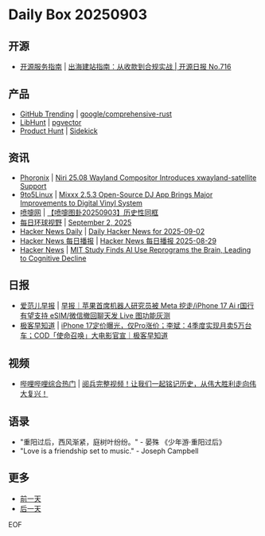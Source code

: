# Daily Box 20250903

## 开源
- [开源服务指南](https://osguider.com/blog/) | [出海建站指南：从收款到合规实战 | 开源日报 No.716](https://osguider.com/blog/post/daily/daily-716/)

## 产品
- [GitHub Trending](https://github.com/trending?since=daily) | [google/comprehensive-rust](https://github.com/google/comprehensive-rust)
- [LibHunt](https://www.libhunt.com/) | [pgvector](https://www.libhunt.com/r/pgvector)
- [Product Hunt](https://www.producthunt.com) | [Sidekick](https://www.producthunt.com/products/sidekick-11)

## 资讯
- [Phoronix](https://www.phoronix.com/) | [Niri 25.08 Wayland Compositor Introduces xwayland-satellite Support](https://www.phoronix.com/news/Niri-25.08-Released)
- [9to5Linux](https://9to5linux.com/) | [Mixxx 2.5.3 Open-Source DJ App Brings Major Improvements to Digital Vinyl System](https://9to5linux.com/mixxx-2-5-3-open-source-dj-app-brings-major-improvements-to-digital-vinyl-system)
- [喷嚏网](http://www.dapenti.com/blog/blog.asp?subjectid=70&name=xilei) | [【喷嚏图卦20250903】历史性同框](http://www.dapenti.com/blog/more.asp?name=xilei&id=188044)
- [每日环球视野](https://idai.ly/) | [September 2, 2025](http://m.idai.ly/se/a193iG?1756771200)
- [Hacker News Daily](https://www.daemonology.net/hn-daily/) | [Daily Hacker News for 2025-09-02](https://www.daemonology.net/hn-daily/2025-09-02.html)
- [Hacker News 每日播报](https://hacker-news.agi.li/) | [Hacker News 每日播报 2025-08-29](https://hacker-news.agi.li/post/2025-08-29)
- [Hacker News](https://news.ycombinator.com/front) | [MIT Study Finds AI Use Reprograms the Brain, Leading to Cognitive Decline](https://news.ycombinator.com/item?id=45114753)

## 日报
- [爱范儿早报](https://www.ifanr.com/category/ifanrnews) | [早报｜苹果首席机器人研究员被 Meta 挖走/iPhone 17 Ai r国行有望支持 eSIM/微信撤回聊天发 Live 图功能灰测](https://www.ifanr.com/1636481)
- [极客早知道](https://www.geekpark.net/column/74) | [iPhone 17定价曝光，仅Pro涨价；李斌：4季度实现月卖5万台车；COD「使命召唤」大电影官宣｜极客早知道](https://www.geekpark.net/news/353418)

## 视频
- [哔哩哔哩综合热门](https://www.bilibili.com/v/popular/all/) | [阅兵完整视频！让我们一起铭记历史，从伟大胜利走向伟大复兴！](https://b23.tv/BV1YiaMzkEGz)

## 语录
- "重阳过后，西风渐紧，庭树叶纷纷。" - 晏殊 《少年游·重阳过后》
- "Love is a friendship set to music." - Joseph Campbell

## 更多
- [前一天](daily-box-20250902.md)
- [后一天](daily-box-20250904.md)

EOF